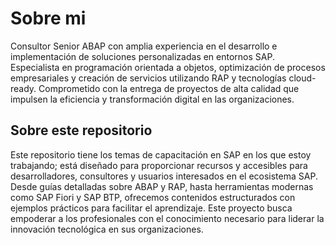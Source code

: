 # Sobre mi

Consultor Senior ABAP con amplia experiencia en el desarrollo e implementación de soluciones personalizadas en entornos SAP. Especialista en programación orientada a objetos, optimización de procesos empresariales y creación de servicios utilizando RAP y tecnologías cloud-ready. Comprometido con la entrega de proyectos de alta calidad que impulsen la eficiencia y transformación digital en las organizaciones.

## Sobre este repositorio

Este repositorio tiene los temas de capacitación en SAP en los que estoy trabajando; está diseñado para proporcionar recursos y accesibles para desarrolladores, consultores y usuarios interesados en el ecosistema SAP. Desde guías detalladas sobre ABAP y RAP, hasta herramientas modernas como SAP Fiori y SAP BTP, ofrecemos contenidos estructurados con ejemplos prácticos para facilitar el aprendizaje. Este proyecto busca empoderar a los profesionales con el conocimiento necesario para liderar la innovación tecnológica en sus organizaciones.
